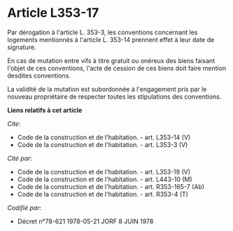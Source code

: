 # Article L353-17

Par dérogation à l'article L. 353-3, les conventions concernant les logements mentionnés à l'article L. 353-14 prennent effet
à leur date de signature. 

En cas de mutation entre vifs à titre gratuit ou onéreux des biens faisant l'objet de ces conventions, l'acte de cession de
ces biens doit faire mention desdites conventions. 

La validité de la mutation est subordonnée à l'engagement pris par le nouveau propriétaire de respecter toutes les
stipulations des conventions.

**Liens relatifs à cet article**

_Cite_:

  - Code de la construction et de l'habitation. - art. L353-14 (V)
  - Code de la construction et de l'habitation. - art. L353-3 (V)

_Cité par_:

  - Code de la construction et de l'habitation. - art. L353-19 (V)
  - Code de la construction et de l'habitation. - art. L443-10 (M)
  - Code de la construction et de l'habitation. - art. R353-165-7 (Ab)
  - Code de la construction et de l'habitation. - art. R353-4 (T)

_Codifié par_:

  - Décret n°78-621 1978-05-21 JORF 8 JUIN 1978
